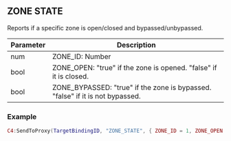 ## ZONE STATE

Reports if a specific zone is open/closed and bypassed/unbypassed.


| Parameter | Description |
| --- | --- |
| num | ZONE\_ID: Number |
| bool | ZONE\_OPEN: "true" if the zone is opened. "false" if it is closed. |
| bool | ZONE\_BYPASSED: "true" if the zone is bypassed. "false" if it is not bypassed. |


### Example

```lua
C4:SendToProxy(TargetBindingID, "ZONE_STATE", { ZONE_ID = 1, ZONE_OPEN = true, ZONE_BYPASSSED = false }, "NOTIFY")
```
